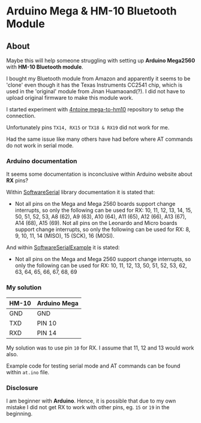 # Arduino Mega & HM-10 Bluetooth Module

## About

Maybe this will help someone struggling with setting up **Arduino Mega2560** with **HM-10 Bluetooth module**.

I bought my Bluetooth module from Amazon and apparently it seems to be 'clone' even though it has the Texas Instruments CC2541 chip, which is used in the 'original' module from Jinan Huamaoand(?). I did not have to upload original firmware to make this module work.

I started experiment with [4ntoine mega-to-hm10](https://github.com/4ntoine/mega-to-hm10) repository to setup the connection.

Unfortunately pins `TX14, RX15` or `TX18 & RX19` did not work for me.

Had the same issue like many others have had before where AT commands do not work in serial mode.

### Arduino documentation

It seems some documentation is inconclusive within Arduino website about **RX** pins?

Within [SoftwareSerial](https://docs.arduino.cc/learn/built-in-libraries/software-serial#print) library documentation it is stated that:

* Not all pins on the Mega and Mega 2560 boards support change interrupts, so only the following can be used for RX: 10, 11, 12, 13, 14, 15, 50, 51, 52, 53, A8 (62), A9 (63), A10 (64), A11 (65), A12 (66), A13 (67), A14 (68), A15 (69). Not all pins on the Leonardo and Micro boards support change interrupts, so only the following can be used for RX: 8, 9, 10, 11, 14 (MISO), 15 (SCK), 16 (MOSI).

And within [SoftwareSerialExample](https://docs.arduino.cc/tutorials/communication/SoftwareSerialExample) it is stated:

* Not all pins on the Mega and Mega 2560 support change interrupts,
 so only the following can be used for RX:
 10, 11, 12, 13, 50, 51, 52, 53, 62, 63, 64, 65, 66, 67, 68, 69

### My solution

|HM-10   | Arduino Mega  |
|---|---|
| GND   | GND     |
| TXD   | PIN 10  |
| RXD   | PIN 14  |

My solution was to use pin `10` for RX. I assume that 11, 12 and 13 would work also.

Example code for testing serial mode and AT commands can be found within `at.ino` file.

### Disclosure

I am beginner with **Arduino**.
Hence, it is possible that due to my own mistake I did not get RX to work with other pins, eg. `15` or `19` in the beginning.
